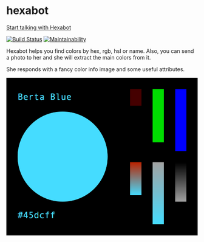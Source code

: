 # hexabot

[Start talking with Hexabot](https://t.me/HexaBot)

[![Build Status](https://travis-ci.org/qwhex/hexabot.svg?branch=master)](https://travis-ci.org/qwhex/hexabot)
[![Maintainability](https://api.codeclimate.com/v1/badges/6f2ac59bde8a71e3393e/maintainability)](https://codeclimate.com/github/qwhex/hexabot/maintainability)

Hexabot helps you find colors by hex, rgb, hsl or name.
Also, you can send a photo to her and she will extract the main colors from it.

She responds with a fancy color info image and some useful attributes.

![Berta Blue (#45dcff) color info](https://github.com/qwhex/hexabot/raw/master/cache/%2345dcff.png)
